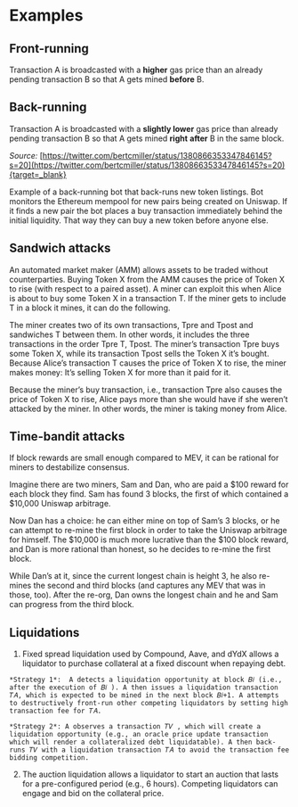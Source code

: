 # Examples

## Front-running

Transaction A is broadcasted with a **higher** gas price than an already pending transaction B so that A gets mined **before** B.

## Back-running

Transaction A is broadcasted with a **slightly lower** gas price than already pending transaction B so that A gets mined **right** **after** B in the same block.

*Source:* [https://twitter.com/bertcmiller/status/1380866353347846145?s=20](https://twitter.com/bertcmiller/status/1380866353347846145?s=20){target=_blank}

Example of a back-running bot that back-runs new token listings. Bot monitors the Ethereum mempool for new pairs being created on Uniswap. If it finds a new pair the bot places a buy transaction immediately behind the initial liquidity. That way they can buy a new token before anyone else.

## Sandwich attacks

An automated market maker (AMM) allows assets to be traded without counterparties. Buying Token X from the AMM causes the price of Token X to rise (with respect to a paired asset). A miner can exploit this when Alice is about to buy some Token X in a transaction T. If the miner gets to include T in a block it mines, it can do the following.

The miner creates two of its own transactions, Tpre and Tpost and sandwiches T between them. In other words, it includes the three transactions in the order Tpre T, Tpost. The miner’s transaction Tpre buys some Token X, while its transaction Tpost sells the Token X it’s bought. Because Alice’s transaction T causes the price of Token X to rise, the miner makes money: It’s selling Token X for more than it paid for it.

Because the miner’s buy transaction, i.e., transaction Tpre also causes the price of Token X to rise, Alice pays more than she would have if she weren’t attacked by the miner. In other words, the miner is taking money from Alice.

## Time-bandit attacks

If block rewards are small enough compared to MEV, it can be rational for miners to destabilize consensus.

Imagine there are two miners, Sam and Dan, who are paid a $100 reward for each block they find. Sam has found 3 blocks, the first of which contained a $10,000 Uniswap arbitrage.

Now Dan has a choice: he can either mine on top of Sam’s 3 blocks, or he can attempt to re-mine the first block in order to take the Uniswap arbitrage for himself. The $10,000 is much more lucrative than the $100 block reward, and Dan is more rational than honest, so he decides to re-mine the first block.

While Dan’s at it, since the current longest chain is height 3, he also re-mines the second and third blocks (and captures any MEV that was in those, too). After the re-org, Dan owns the longest chain and he and Sam can progress from the third block.

## Liquidations

  1. Fixed spread liquidation used by Compound, Aave, and dYdX allows a liquidator to purchase collateral at a fixed discount when repaying debt.

    *Strategy 1*:  A detects a liquidation opportunity at block 𝐵𝑖 (i.e., after the execution of 𝐵𝑖 ). A then issues a liquidation transaction 𝑇𝐴, which is expected to be mined in the next block 𝐵𝑖+1. A attempts to destructively front-run other competing liquidators by setting high transaction fee for 𝑇𝐴.

    *Strategy 2*: A observes a transaction 𝑇𝑉 , which will create a liquidation opportunity (e.g., an oracle price update transaction which will render a collateralized debt liquidatable). A then back-runs 𝑇𝑉 with a liquidation transaction 𝑇𝐴 to avoid the transaction fee bidding competition.

  2. The auction liquidation allows a liquidator to start an auction that lasts for a pre-configured period (e.g., 6 hours). Competing liquidators can engage and bid on the collateral price.
